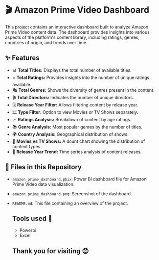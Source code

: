 # 🎬 Amazon Prime Video Dashboard

This project contains an interactive dashboard built to analyze Amazon Prime Video content data. The dashboard provides insights into various aspects of the platform's content library, including ratings, genres, countries of origin, and trends over time.

## ✨ Features

- 📊 **Total Titles:** Displays the total number of available titles.
- ⭐ **Total Ratings:** Provides insights into the number of unique ratings available.
- 🎭 **Total Genres:** Shows the diversity of genres present in the content.
- 🎬 **Total Directors:** Indicates the number of unique directors.
- 🗓️ **Release Year Filter:** Allows filtering content by release year.
- 🎞️ **Type Filter:** Option to view Movies or TV Shows separately.
- 📈 **Ratings Analysis:** Breakdown of content by age ratings.
- 📚 **Genre Analysis:** Most popular genres by the number of titles.
- 🌍 **Country Analysis:** Geographical distribution of shows.
- 🍿 **Movies vs TV Shows:** A dount chart showing the distribution of content types.
- 📆 **Release Year Trend:** Time series analysis of content releases.

## 📂 Files in this Repository

- `amazon_prime_dashboard.pbix`: Power BI dashboard file for Amazon Prime Video data visualization.
- `amazon_prime_dashboard.png`: Screenshot of the dashboard.
- `README.md`: This file containing an overview of the project.
   ## Tools used 🚀
  - Powerbi
  - Excel

   ## Thank you for visiting 😊


